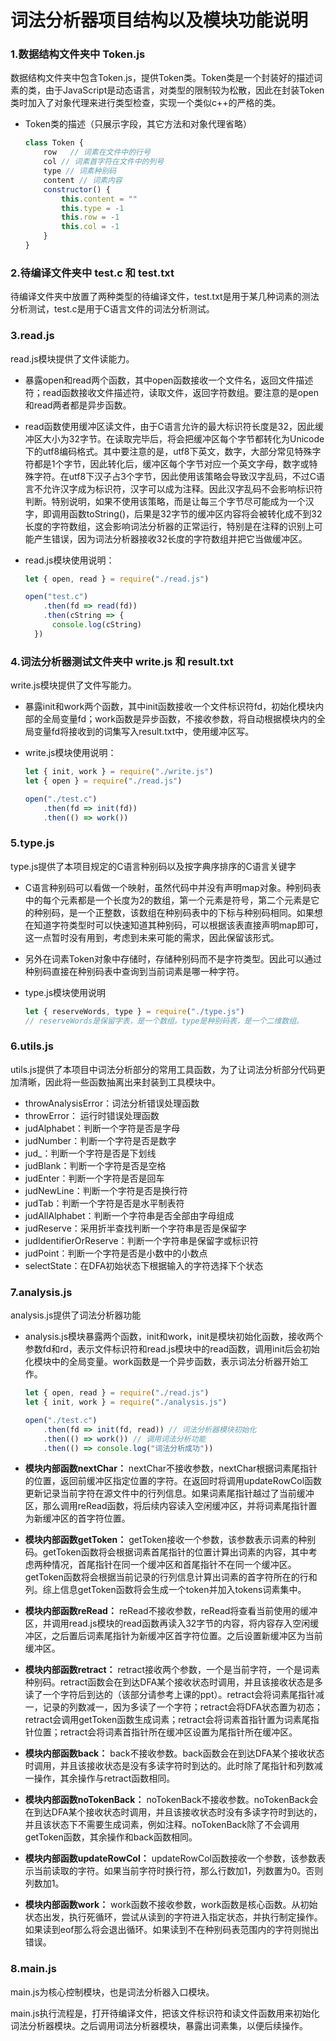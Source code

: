 # 词法分析器项目结构以及模块功能说明

### 1.数据结构文件夹中 Token.js

数据结构文件夹中包含Token.js，提供Token类。Token类是一个封装好的描述词素的类，由于JavaScript是动态语言，对类型的限制较为松散，因此在封装Token类时加入了对象代理来进行类型检查，实现一个类似c++的严格的类。

* Token类的描述（只展示字段，其它方法和对象代理省略）

  ```javascript
  class Token {
      row	// 词素在文件中的行号
      col // 词素首字符在文件中的列号
      type // 词素种别码
      content // 词素内容
      constructor() {
          this.content = ""
          this.type = -1
          this.row = -1
          this.col = -1
      }
  }
  ```

  



### 2.待编译文件夹中 test.c 和 test.txt

待编译文件夹中放置了两种类型的待编译文件，test.txt是用于某几种词素的测法分析测试，test.c是用于C语言文件的词法分析测试。



### 3.read.js

read.js模块提供了文件读能力。

* 暴露open和read两个函数，其中open函数接收一个文件名，返回文件描述符；read函数接收文件描述符，读取文件，返回字符数组。要注意的是open和read两者都是异步函数。

* read函数使用缓冲区读文件，由于C语言允许的最大标识符长度是32，因此缓冲区大小为32字节。在读取完毕后，将会把缓冲区每个字节都转化为Unicode下的utf8编码格式。其中要注意的是，utf8下英文，数字，大部分常见特殊字符都是1个字节，因此转化后，缓冲区每个字节对应一个英文字母，数字或特殊字符。在utf8下汉子占3个字节，因此使用该策略会导致汉字乱码，不过C语言不允许汉字成为标识符，汉字可以成为注释。因此汉字乱码不会影响标识符判断。特别说明，如果不使用该策略，而是让每三个字节尽可能成为一个汉字，即调用函数toString()，后果是32字节的缓冲区内容将会被转化成不到32长度的字符数组，这会影响词法分析器的正常运行，特别是在注释的识别上可能产生错误，因为词法分析器接收32长度的字符数组并把它当做缓冲区。

* read.js模块使用说明：

  ```javascript
  let { open, read } = require("./read.js")
  
  open("test.c")
      .then(fd => read(fd))
      .then(cString => {
      	console.log(cString)
  	})
  ```

  

### 4.词法分析器测试文件夹中 write.js 和 result.txt

write.js模块提供了文件写能力。

* 暴露init和work两个函数，其中init函数接收一个文件标识符fd，初始化模块内部的全局变量fd；work函数是异步函数，不接收参数，将自动根据模块内的全局变量fd将接收到的词集写入result.txt中，使用缓冲区写。

* write.js模块使用说明：

  ```javascript
  let { init, work } = require("./write.js")
  let { open } = require("./read.js")
  
  open("./test.c")
      .then(fd => init(fd))
      .then(() => work())
  ```

  

### 5.type.js

type.js提供了本项目规定的C语言种别码以及按字典序排序的C语言关键字

* C语言种别码可以看做一个映射，虽然代码中并没有声明map对象。种别码表中的每个元素都是一个长度为2的数组，第一个元素是符号，第二个元素是它的种别码，是一个正整数，该数组在种别码表中的下标与种别码相同。如果想在知道字符类型时可以快速知道其种别码，可以根据该表直接声明map即可，这一点暂时没有用到，考虑到未来可能的需求，因此保留该形式。

* 另外在词素Token对象中存储时，存储种别码而不是字符类型。因此可以通过种别码直接在种别码表中查询到当前词素是哪一种字符。

* type.js模块使用说明

  ```javascript
  let { reserveWords, type } = require("./type.js")
  // reserveWords是保留字表，是一个数组。type是种别码表，是一个二维数组。
  ```

  

### 6.utils.js

utils.js提供了本项目中词法分析部分的常用工具函数，为了让词法分析部分代码更加清晰，因此将一些函数抽离出来封装到工具模块中。

* throwAnalysisError：词法分析错误处理函数
* throwError： 运行时错误处理函数
* judAlphabet：判断一个字符是否是字母
* judNumber：判断一个字符是否是数字
* jud_：判断一个字符是否是下划线
* judBlank：判断一个字符是否是空格
* judEnter：判断一个字符是否是回车
* judNewLine：判断一个字符是否是换行符
* judTab：判断一个字符是否是水平制表符
* judAllAlphabet：判断一个字符串是否全部由字母组成
* judReserve：采用折半查找判断一个字符串是否是保留字
* judIdentifierOrReserve：判断一个字符串是保留字或标识符
* judPoint：判断一个字符是否是小数中的小数点
* selectState：在DFA初始状态下根据输入的字符选择下个状态



### 7.analysis.js

analysis.js提供了词法分析器功能

* analysis.js模块暴露两个函数，init和work，init是模块初始化函数，接收两个参数fd和rd，表示文件标识符和read.js模块中的read函数，调用init后会初始化模块中的全局变量。work函数是一个异步函数，表示词法分析器开始工作。

  ```javascript
  let { open, read } = require("./read.js")
  let { init, work } = require("./analysis.js")
  
  open("./test.c")
      .then(fd => init(fd, read)) // 词法分析器模块初始化
      .then(() => work()) // 调用词法分析功能
      .then(() => console.log("词法分析成功"))
  ```

* **模块内部函数nextChar：** nextChar不接收参数，nextChar根据词素尾指针的位置，返回前缓冲区指定位置的字符。在返回时将调用updateRowCol函数更新记录当前字符在源文件中的行列信息。如果词素尾指针越过了当前缓冲区，那么调用reRead函数，将后续内容读入空闲缓冲区，并将词素尾指针置为新缓冲区的首字符位置。

* **模块内部函数getToken：** getToken接收一个参数，该参数表示词素的种别码。getToken函数将会根据词素首尾指针的位置计算出词素的内容，其中考虑两种情况，首尾指针在同一个缓冲区和首尾指针不在同一个缓冲区。getToken函数将会根据当前记录的行列信息计算出词素的首字符所在的行和列。综上信息getToken函数将会生成一个token并加入tokens词素集中。

* **模块内部函数reRead：** reRead不接收参数，reRead将查看当前使用的缓冲区，并调用read.js模块的read函数再读入32字节的内容，将内容存入空闲缓冲区，之后置后词素尾指针为新缓冲区首字符位置。之后设置新缓冲区为当前缓冲区。

* **模块内部函数retract：** retract接收两个参数，一个是当前字符，一个是词素种别码。retract函数会在到达DFA某个接收状态时调用，并且该接收状态是多读了一个字符后到达的（该部分请参考上课的ppt）。retract会将词素尾指针减一，记录的列数减一，因为多读了一个字符；retract会将DFA状态置为初态；retract会调用getToken函数生成词素；retract会将词素首指针置为词素尾指针位置；retract会将词素首指针所在缓冲区设置为尾指针所在缓冲区。

* **模块内部函数back：** back不接收参数。back函数会在到达DFA某个接收状态时调用，并且该接收状态是没有多读字符时到达的。此时除了尾指针和列数减一操作，其余操作与retract函数相同。

* **模块内部函数noTokenBack：** noTokenBack不接收参数。noTokenBack会在到达DFA某个接收状态时调用，并且该接收状态时没有多读字符时到达的，并且该状态下不需要生成词素，例如注释。noTokenBack除了不会调用getToken函数，其余操作和back函数相同。

* **模块内部函数updateRowCol：** updateRowCol函数接收一个参数，该参数表示当前读取的字符。如果当前字符时换行符，那么行数加1，列数置为0。否则列数加1。

* **模块内部函数work：** work函数不接收参数，work函数是核心函数。从初始状态出发，执行死循环，尝试从读到的字符进入指定状态，并执行制定操作。如果读到eof那么将会退出循环。如果读到不在种别码表范围内的字符则抛出错误。



### 8.main.js

main.js为核心控制模块，也是词法分析器入口模块。

main.js执行流程是，打开待编译文件，把该文件标识符和读文件函数用来初始化词法分析器模块。之后调用词法分析器模块，暴露出词素集，以便后续操作。